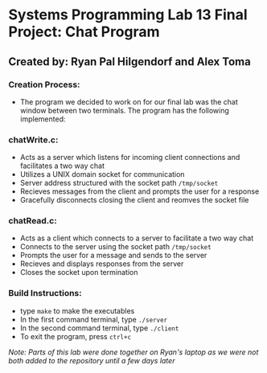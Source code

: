 # Systems Programming Lab 13 Final Project: Chat Program
## Created by: Ryan Pal Hilgendorf and Alex Toma
### Creation Process:

- The program we decided to work on for our final lab was the chat window between two terminals.
The program has the following implemented:

### chatWrite.c:
- Acts as a server which listens for incoming client connections and facilitates a two way chat
- Utilizes a UNIX domain socket for communication
- Server address structured with the socket path `/tmp/socket`
- Recieves messages from the client and prompts the user for a response
- Gracefully disconnects closing the client and reomves the socket file

### chatRead.c:
- Acts as a client which connects to a server to facilitate a two way chat
- Connects to the server using the socket path `/tmp/socket`
- Prompts the user for a message and sends to the server
- Recieves and displays responses from the server
- Closes the socket upon termination

### Build Instructions:
- type `make` to make the executables
- In the first command terminal, type `./server`
- In the second command terminal, type `./client`
- To exit the program, press `ctrl+c`

*Note: Parts of this lab were done together on Ryan's laptop as we were not both added to the repository until a few days later*
